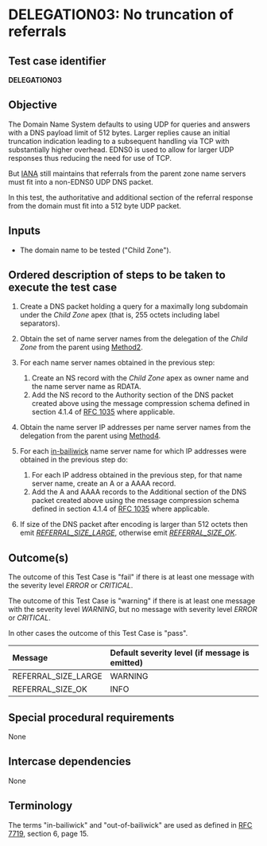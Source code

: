 # DELEGATION03: No truncation of referrals

## Test case identifier

**DELEGATION03**

## Objective

The Domain Name System defaults to using UDP for queries and answers with a
DNS payload limit of 512 bytes. Larger replies cause an initial truncation
indication leading to a subsequent handling via TCP with substantially
higher overhead. EDNS0 is used to allow for larger UDP responses thus
reducing the need for use of TCP.

But [IANA] still
maintains that referrals from the parent zone name servers must fit into
a non-EDNS0 UDP DNS packet.

In this test, the authoritative and additional section of the referral
response from the domain must fit into a 512 byte UDP packet.

## Inputs

* The domain name to be tested ("Child Zone").

## Ordered description of steps to be taken to execute the test case

1. Create a DNS packet holding a query for a maximally long subdomain
   under the *Child Zone* apex (that is, 255 octets including label 
   separators).

2. Obtain the set of name server names from the delegation of 
   the *Child Zone* from the parent using [Method2].

3. For each name server names obtained in the previous step:
   1. Create an NS record with the *Child Zone* apex as owner name
      and the name server name as RDATA.
   2. Add the NS record to the Authority section of the DNS packet
      created above using the message compression schema defined
      in section 4.1.4 of [RFC 1035] where applicable.

4. Obtain the name server IP addresses per name server names from 
   the delegation from the parent using [Method4].

5. For each [in-bailiwick] name server name for which IP addresses
   were obtained in the previous step do:
   1. For each IP address obtained in the previous step, for that 
      name server name, create an A or a AAAA record.
   2. Add the A and AAAA records to the Additional section of 
      the DNS packet created above using the message compression 
      schema defined in section 4.1.4 of [RFC 1035] where
      applicable.

6. If size of the DNS packet after encoding is larger than 512 octets 
   then emit *[REFERRAL_SIZE_LARGE]*, otherwise emit 
   *[REFERRAL_SIZE_OK]*.

## Outcome(s)

The outcome of this Test Case is "fail" if there is at least one message
with the severity level *ERROR* or *CRITICAL*.

The outcome of this Test Case is "warning" if there is at least one message
with the severity level *WARNING*, but no message with severity level
*ERROR* or *CRITICAL*.

In other cases the outcome of this Test Case is "pass".

Message                           | Default severity level (if message is emitted)
:---------------------------------|:-----------------------------------
REFERRAL_SIZE_LARGE               | WARNING
REFERRAL_SIZE_OK                  | INFO


## Special procedural requirements

None

## Intercase dependencies

None

## Terminology

The terms "in-bailiwick" and "out-of-bailiwick" are used as defined
in [RFC 7719], section 6, page 15.


[RFC 7719]: https://tools.ietf.org/html/rfc7719

[RFC 1035]: https://tools.ietf.org/html/rfc1035

[IANA]: https://www.iana.org/help/nameserver-requirements

[in-bailiwick]:     #terminology

[out-of-bailiwick]: #terminology

[Method2]: #method-2-delegation-name-servers

[Method4]: #method-4-delegation-name-server-addresses

[REFERRAL_SIZE_LARGE]: #outcomes

[REFERRAL_SIZE_OK]: #outcomes



